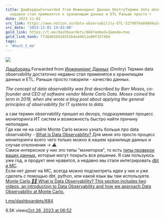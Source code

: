 ```yaml
---
title: ДашбордецForwarded from Инжиниринг Данных DmitryТермин data observability достаточно
  недавно стал применятся к хранилищам данных и ETL Раньше просто г
date: 2023-11-01
src_link: https://www.notion.so/data-observability-ETL-52798f0a84804a1eac11e7783f6eca1b
src_date: '2023-11-01 14:43:00'
gold_link: https://t.me/dashboardets/684?embed=1&mode=tme
gold_link_hash: f738d656934351bda44611e80f15f49d
tags:
- '#host_t_me'
---
```




[*![](https://cdn4.cdn-telegram.org/file/N-GYZvDP8F51bOX_lFBMUwmmKQ3vpWeupgHJ8Mr3Gk4smrWk5lCvMoO3ATpwnzVsSbFHrtvKlI6Ona7IwQRlyyWjrFvmjfsmQC3W6x7jVWFVRVog9VoajvOWw4CRvD7eCRaE3JHDldhvJ9R0Oz1ZqLfokFHchYTUXqP2Ap0DFKCcZSI6dFFfCK2HFtTiSq6ob18Zedftg291I6WV6cGOTDLIbReuOKzQSAJLK29DHMDdYWNmocDDg1qD1vdqh6nP4Wg6azbsobgNlo1w1yUvwg6ZjsOgqU9zuXQc7CP5ROSJdfiJTHW94a7gPiC9MO0pcRwAVrdvir0gFIguCzoJZw.jpg)*](https://t.me/dashboardets)



[Дашбордец](https://t.me/dashboardets)
Forwarded from [Инжиниринг Данных](https://t.me/rockyourdata/4367) (Dmitry)
Термин data observability достаточно недавно стал применятся к хранилищам данных и ETL. Раньше просто говорили - качество данных.   
  
*The concept of data observability was first described by Barr Moses, co-founder and CEO of software vendor Monte Carlo Data. Moses coined the term in 2019, when she wrote a blog post about applying the general principles of observability for IT systems to data.*  
  
  
а сам термин observability пришел из devops, подразумевает процесс мониторинга ИТ систем и возможность быстро найти причину неполадки.  
Где как не на сайте Мonte Carlo можно узнать больше про data observability - [What is Data Observability?](https://docs.getmontecarlo.com/docs/what-is-data-observability) Для меня это просто процесс мониторинги всего чего только можно в нашем хранилище данных и случае отклонения -> ***⚠️***.  
Самое интересное у них это типы "мониторов", то есть [типы проверок ваших данных](https://docs.getmontecarlo.com/docs/monitors-overview), которые могут покрыть все решение. Я сам пользуюсь уже год, и продукт мне нравится, а недавно мы стали интегрировать [dbt и MC](https://docs.getmontecarlo.com/docs/dbt-core).  
Если нет денег на MC, всегда можно подсмотреть идеи у них и уже сделать с помощью dbt, python, или какой язык вы там используете.
[Monte Carlo
***🧑‍🎓*** What is Data Observability?
This section includes two videos, an introduction to Data Observability and how we approach Data Observability at Monte Carlo.](https://docs.getmontecarlo.com/docs/what-is-data-observability)

[t.me/dashboardets/684](https://t.me/dashboardets/684)

6.5K views[Oct 26, 2023 at 06:52](https://t.me/dashboardets/684)